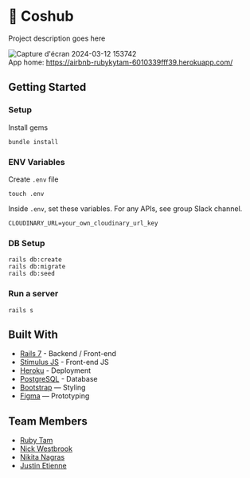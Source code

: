 # 👘 Coshub

Project description goes here

![Capture d'écran 2024-03-12 153742](https://github.com/Jasufr/CosHub/assets/125636129/a336a972-a447-456d-9e82-05bda61b8801)
<br>
App home: https://airbnb-rubykytam-6010339fff39.herokuapp.com/
   

## Getting Started
### Setup

Install gems
```
bundle install
```

### ENV Variables
Create `.env` file
```
touch .env
```
Inside `.env`, set these variables. For any APIs, see group Slack channel.
```
CLOUDINARY_URL=your_own_cloudinary_url_key
```

### DB Setup
```
rails db:create
rails db:migrate
rails db:seed
```

### Run a server
```
rails s
```

## Built With
- [Rails 7](https://guides.rubyonrails.org/) - Backend / Front-end
- [Stimulus JS](https://stimulus.hotwired.dev/) - Front-end JS
- [Heroku](https://heroku.com/) - Deployment
- [PostgreSQL](https://www.postgresql.org/) - Database
- [Bootstrap](https://getbootstrap.com/) — Styling
- [Figma](https://www.figma.com) — Prototyping

## Team Members
- [Ruby Tam](https://github.com/rubykytam)
- [Nick Westbrook](https://github.com/ntw3001)
- [Nikita Nagras](https://github.com/Nikita-Nagras)
- [Justin Etienne](https://github.com/Jasufr)
